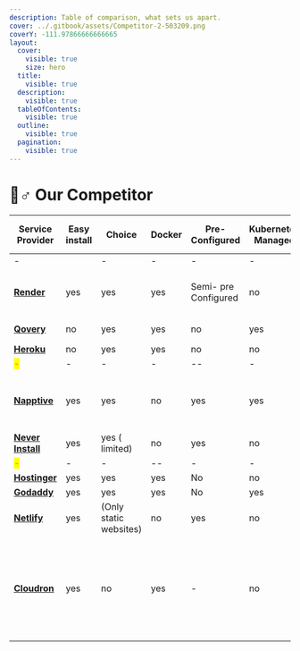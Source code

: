 ```yaml
---
description: Table of comparison, what sets us apart.
cover: ../.gitbook/assets/Competitor-2-503209.png
coverY: -111.97866666666665
layout:
  cover:
    visible: true
    size: hero
  title:
    visible: true
  description:
    visible: true
  tableOfContents:
    visible: true
  outline:
    visible: true
  pagination:
    visible: true
---
```


# 🏃♂ Our Competitor



<table><thead><tr><th width="132">Service Provider</th><th width="119">Easy install</th><th width="88">Choice</th><th>Docker</th><th width="141">Pre-Configured</th><th>Kubernetes Managed</th><th>Dashboarding</th><th>Environment Value</th><th width="159">App Limit( version free)</th><th>Verification</th></tr></thead><tbody><tr><td>-</td><td></td><td>-</td><td>-</td><td>-</td><td>-</td><td>-</td><td>-</td><td>-</td><td>-</td></tr><tr><td><a href="https://render.com/docs/free"><strong>Render</strong></a></td><td>yes</td><td>yes</td><td>yes</td><td>Semi- pre Configured</td><td>no</td><td>yes</td><td>yes</td><td>7<strong>50 Free instance hours</strong> to each user</td><td>Email</td></tr><tr><td><a href="https://www.qovery.com/solutions/kubernetes-for-developers"><strong>Qovery</strong></a></td><td>no</td><td>yes</td><td>yes</td><td>no</td><td>yes</td><td>yes</td><td>yes</td><td>Up to 100 deployments</td><td>Email + invitation</td></tr><tr><td><a href="https://www.heroku.com/"><strong>Heroku</strong></a></td><td>no</td><td>yes</td><td>yes</td><td>no</td><td>no</td><td>yes</td><td>yes</td><td>-</td><td>email</td></tr><tr><td><mark style="color:orange;"><strong>-</strong></mark></td><td>-</td><td>-</td><td>-</td><td>--</td><td>-</td><td>-</td><td>-</td><td>-</td><td>-</td></tr><tr><td><a href="https://napptive.com/"><strong>Napptive</strong></a></td><td>yes</td><td>yes</td><td>no</td><td>yes</td><td>yes</td><td>yes</td><td>yes</td><td>applications will be shutdown after 24 hours.</td><td>email</td></tr><tr><td><a href="https://neverinstall.com/"><strong>Never Install</strong></a></td><td>yes</td><td>yes ( limited)</td><td>no</td><td>yes</td><td>no</td><td>yes</td><td>no</td><td>upto 100 GB</td><td>email</td></tr><tr><td><mark style="color:orange;"><strong>-</strong></mark></td><td>-</td><td>-</td><td>--</td><td>-</td><td>-</td><td>-</td><td>-</td><td>-</td><td>-</td></tr><tr><td><a href="https://www.hostinger.in/"><strong>Hostinger</strong></a></td><td>yes</td><td>yes</td><td>yes</td><td>No</td><td>no</td><td>yes</td><td>yes</td><td>-</td><td>Email</td></tr><tr><td><a href="https://www.godaddy.com/en-in/offers/godaddy?isc=INGDYGON1&#x26;countryview=1&#x26;currencyType=INR&#x26;cdtl=c_17587465569.g_141169717394.k_aud-763472571302:kwd-28083878494.a_606499724765.d_c.ctv_g&#x26;bnb=b&#x26;gad=1&#x26;gclid=CjwKCAjwvfmoBhAwEiwAG2tqzJOfEcpPYdYKg8TLvCA4F2NcZY9yKBql23cXlsEYTuD723uN7am1ehoC5rIQAvD_BwE"><strong>Godaddy</strong></a></td><td>yes</td><td>yes</td><td>yes</td><td>No</td><td>yes</td><td>yes</td><td>no</td><td>-</td><td>Email</td></tr><tr><td><a href="https://www.netlify.com/"><strong>Netlify</strong></a></td><td>yes</td><td>(Only static websites)</td><td>no</td><td>yes</td><td>no</td><td>no</td><td>yes</td><td>500 sites</td><td>Email + Identity card</td></tr><tr><td><a href="https://www.cloudron.io/"><strong>Cloudron</strong></a></td><td>yes</td><td>no</td><td>yes</td><td>-</td><td>no</td><td>no</td><td>yes</td><td>All apps are run with a memory limit to ensure that no app can bring down the whole Cloudron.</td><td>Email</td></tr></tbody></table>

